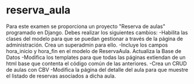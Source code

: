 # reserva_aula
Para este examen se proporciona un proyecto "Reserva de aulas" programado en Django. Debes realizar los siguientes cambios:
-Habilita las clases del modelo para que se puedan gestionar a través de la página de administración. Crea un superadmin para ello.
-Incluye los campos hora_inicio y hora_fin en el modelo de ReservaAula. Actualiza la Base de Datos
-Modifica los templates para que todas las páginas extiendan de un html base que contenta el código común de las anteriores.
-Crea un CRUD de aulas con CBV
-Modifica la página del detalle del aula para que muestre el listado de reservas asociados a dicha aula.
